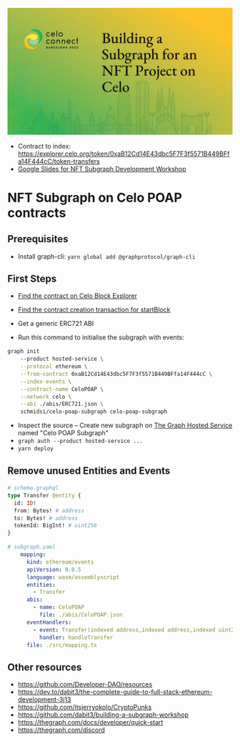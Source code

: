 ![Top Slide](./slide.jpg)

- Contract to index: https://explorer.celo.org/token/0xaB12Cd14E43dbc5F7F3f5571B449BFfa14F444cC/token-transfers
- [Google Slides for NFT Subgraph Development Workshop](https://docs.google.com/presentation/d/1v34HTuHp9mcGPuiy3FifujhgGgFbEWvEuHfFLj6HOSo/edit?usp=sharing)

# NFT Subgraph on Celo POAP contracts

## Prerequisites

- Install graph-cli: `yarn global add @graphprotocol/graph-cli`

## First Steps

- [Find the contract on Celo Block Explorer](https://explorer.celo.org/token/0xaB12Cd14E43dbc5F7F3f5571B449BFfa14F444cC/token-transfers)
- [Find the contract creation transaction for startBlock](https://explorer.celo.org/tx/0xd0bc372be9ea48fb569116493f639df8a9fcc8a19419aa57b1c6ef76ea7ad1fd/internal-transactions)
- Get a generic ERC721 ABI


- Run this command to initialise the subgraph with events:

```bash
graph init 
    --product hosted-service \
    --protocol ethereum \
    --from-contract 0xaB12Cd14E43dbc5F7F3f5571B449BFfa14F444cC \
    --index-events \
    --contract-name CeloPOAP \
    --network celo \
    --abi ./abis/ERC721.json \
    schmidsi/celo-poap-subgraph celo-poap-subgraph
```

- Inspect the source
– Create new subgraph on [The Graph Hosted Service](https://thegraph.com/hosted-service/) named "Celo POAP Subgraph"
- `graph auth --product hosted-service ...`
- `yarn deploy`

## Remove unused Entities and Events

```graphql
# schema.graphql
type Transfer @entity {
  id: ID!
  from: Bytes! # address
  to: Bytes! # address
  tokenId: BigInt! # uint256
}
```

```yaml
# subgraph.yaml
    mapping:
      kind: ethereum/events
      apiVersion: 0.0.5
      language: wasm/assemblyscript
      entities:
        - Transfer
      abis:
        - name: CeloPOAP
          file: ./abis/CeloPOAP.json
      eventHandlers:
        - event: Transfer(indexed address,indexed address,indexed uint256)
          handler: handleTransfer
      file: ./src/mapping.ts

```


## Other resources

- https://github.com/Developer-DAO/resources
- https://dev.to/dabit3/the-complete-guide-to-full-stack-ethereum-development-3j13
- https://github.com/itsjerryokolo/CryptoPunks
- https://github.com/dabit3/building-a-subgraph-workshop
- https://thegraph.com/docs/developer/quick-start
- https://thegraph.com/discord
